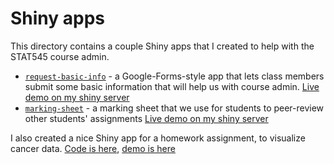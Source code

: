 # Shiny apps

This directory contains a couple Shiny apps that I created to help with the STAT545 course admin.

- [`request-basic-info`](./request-basic-info) - a Google-Forms-style app that lets class members submit some basic information that will help us with course admin.  [Live demo on my shiny server](http://daattali.com/shiny/request-basic-info/)   
- [`marking-sheet`](./marking-sheet) - a marking sheet that we use for students to peer-review other students' assignments  [Live demo on my shiny server](http://daattali.com/shiny/peer-review/)     

I also created a nice Shiny app for a homework assignment, to visualize cancer data. [Code is here](../hw/hw11_shiny-app#readme), [demo is here](https://daattali.shinyapps.io/cancer-data/)
